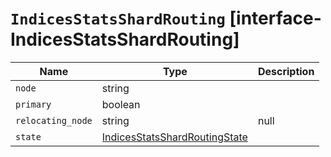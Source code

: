# `IndicesStatsShardRouting` [interface-IndicesStatsShardRouting]

| Name | Type | Description |
| - | - | - |
| `node` | string | &nbsp; |
| `primary` | boolean | &nbsp; |
| `relocating_node` | string | null | &nbsp; |
| `state` | [IndicesStatsShardRoutingState](./IndicesStatsShardRoutingState.md) | &nbsp; |
